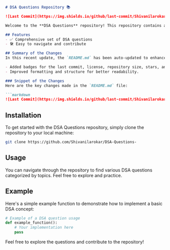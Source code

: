 ```markdown
# DSA Questions Repository 📚

![Last Commit](https://img.shields.io/github/last-commit/Shivanilarokar/DSA-Questions-) ![License](https://img.shields.io/badge/license-MIT-blue) ![GitHub Repo size](https://img.shields.io/github/repo-size/Shivanilarokar/DSA-Questions-) ![GitHub stars](https://img.shields.io/github/stars/Shivanilarokar/DSA-Questions-?style=social) ![GitHub forks](https://img.shields.io/github/forks/Shivanilarokar/DSA-Questions-?style=social)

Welcome to the **DSA Questions** repository! This repository contains a comprehensive set of Data Structures and Algorithms (DSA) questions designed to help you improve your coding skills.

## Features
- ✅ Comprehensive set of DSA questions
- 🛠️ Easy to navigate and contribute

## Summary of the Changes
In this recent update, the `README.md` has been auto-updated to enhance its presentation and usability:

- Added badges for the last commit, license, repository size, stars, and forks to improve visibility and engagement.
- Improved formatting and structure for better readability.

### Snippet of the Changes
Here are the key changes made in the `README.md` file:

```markdown
![Last Commit](https://img.shields.io/github/last-commit/Shivanilarokar/DSA-Questions-) ![License](https://img.shields.io/badge/license-MIT-blue) ![GitHub Repo size](https://img.shields.io/github/repo-size/Shivanilarokar/DSA-Questions-) ![GitHub stars](https://img.shields.io/github/stars/Shivanilarokar/DSA-Questions-?style=social) ![GitHub forks](https://img.shields.io/github/forks/Shivanilarokar/DSA-Questions-?style=social)
```

## Installation
To get started with the DSA Questions repository, simply clone the repository to your local machine:

```bash
git clone https://github.com/Shivanilarokar/DSA-Questions-
```

## Usage
You can navigate through the repository to find various DSA questions categorized by topics. Feel free to explore and practice.

## Example
Here's a simple example function to demonstrate how to implement a basic DSA concept:

```python
# Example of a DSA question usage
def example_function():
    # Your implementation here
    pass
```

Feel free to explore the questions and contribute to the repository!
```